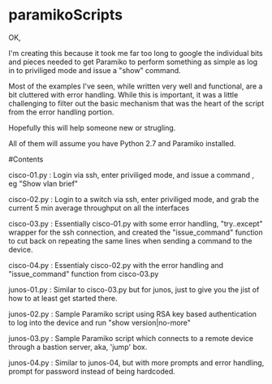 # paramikoScripts

OK, 

I'm creating this because it took me far too long to google the 
individual bits and pieces needed to get Paramiko to perform something
as simple as log in to priviliged mode and issue a "show" command. 

Most of the examples I've seen, while written very well and functional, are
a bit cluttered with error handling. While this is important, it was a little
challenging to filter out the basic mechanism that was the heart of the script
from the error handling portion. 

Hopefully this will help someone new or strugling. 

All of them will assume you have Python 2.7 and Paramiko installed. 


#Contents

cisco-01.py :  Login via ssh, enter priviliged mode, and issue a command , eg "Show vlan brief" 

cisco-02.py :  Login to a switch via ssh, enter priviliged mode, and grab the current 5 min average throughput on all the interfaces

cisco-03.py :  Essentially cisco-01.py with some error handling, "try..except" wrapper for the ssh connection, and created the "issue_command" function to cut back on repeating the same lines when sending a command to the device.

cisco-04.py :  Essentialy cisco-02.py with the error handling and "issue_command" function from cisco-03.py

junos-01.py :  Similar to cisco-03.py but for junos, just to give you the jist of how to at least get started there. 

junos-02.py :  Sample Paramiko script using RSA key based authentication to log into the device and run "show version|no-more"

junos-03.py :  Sample Paramiko script which connects to a remote device through a bastion server, aka, 'jump' box.

junos-04.py :  Similar to junos-04, but with more prompts and error handling, prompt for password instead of being hardcoded.
